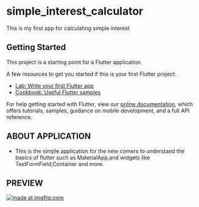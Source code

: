 # simple_interest_calculator

This is my first app for calculating simple interest 

## Getting Started

This project is a starting point for a Flutter application.

A few resources to get you started if this is your first Flutter project:

- [Lab: Write your first Flutter app](https://flutter.dev/docs/get-started/codelab)
- [Cookbook: Useful Flutter samples](https://flutter.dev/docs/cookbook)

For help getting started with Flutter, view our
[online documentation](https://flutter.dev/docs), which offers tutorials,
samples, guidance on mobile development, and a full API reference.
## ABOUT APPLICATION
* This is the simple application for the new comers to understand the basics of flutter such as MaterialApp,and widgets like TextFormField,Container and more.

## PREVIEW
<a href="https://imgflip.com/gif/3ef57u"><img src="https://i.imgflip.com/3ef57u.gif" title="made at imgflip.com"/></a>
